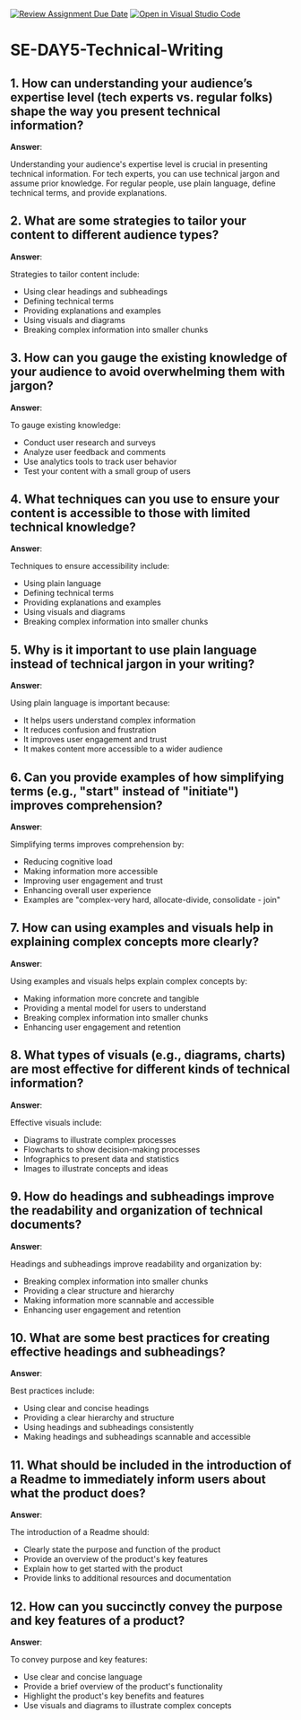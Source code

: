 [![Review Assignment Due Date](https://classroom.github.com/assets/deadline-readme-button-22041afd0340ce965d47ae6ef1cefeee28c7c493a6346c4f15d667ab976d596c.svg)](https://classroom.github.com/a/zsAR-pyY)
[![Open in Visual Studio Code](https://classroom.github.com/assets/open-in-vscode-2e0aaae1b6195c2367325f4f02e2d04e9abb55f0b24a779b69b11b9e10269abc.svg)](https://classroom.github.com/online_ide?assignment_repo_id=18842717&assignment_repo_type=AssignmentRepo)
# SE-DAY5-Technical-Writing
## 1. How can understanding your audience’s expertise level (tech experts vs. regular folks) shape the way you present technical information?

**Answer**:

Understanding your audience's expertise level is crucial in presenting technical information. For tech experts, you can use technical jargon and assume prior knowledge. For regular people, use plain language, define technical terms, and provide explanations.

## 2. What are some strategies to tailor your content to different audience types?

**Answer**:

Strategies to tailor content include:

- Using clear headings and subheadings
- Defining technical terms
- Providing explanations and examples
- Using visuals and diagrams
- Breaking complex information into smaller chunks

## 3. How can you gauge the existing knowledge of your audience to avoid overwhelming them with jargon?

**Answer**:

To gauge existing knowledge:

- Conduct user research and surveys
- Analyze user feedback and comments
- Use analytics tools to track user behavior
- Test your content with a small group of users

## 4. What techniques can you use to ensure your content is accessible to those with limited technical knowledge?

**Answer**:

Techniques to ensure accessibility include:

- Using plain language
- Defining technical terms
- Providing explanations and examples
- Using visuals and diagrams
- Breaking complex information into smaller chunks

## 5. Why is it important to use plain language instead of technical jargon in your writing?

**Answer**:

Using plain language is important because:

- It helps users understand complex information
- It reduces confusion and frustration
- It improves user engagement and trust
- It makes content more accessible to a wider audience

## 6. Can you provide examples of how simplifying terms (e.g., "start" instead of "initiate") improves comprehension?

**Answer**:

Simplifying terms improves comprehension by:

- Reducing cognitive load
- Making information more accessible
- Improving user engagement and trust
- Enhancing overall user experience
- Examples are "complex-very hard, allocate-divide, consolidate - join"

## 7. How can using examples and visuals help in explaining complex concepts more clearly?

**Answer**:

Using examples and visuals helps explain complex concepts by:

- Making information more concrete and tangible
- Providing a mental model for users to understand
- Breaking complex information into smaller chunks
- Enhancing user engagement and retention

## 8. What types of visuals (e.g., diagrams, charts) are most effective for different kinds of technical information?

**Answer**:

Effective visuals include:

- Diagrams to illustrate complex processes
- Flowcharts to show decision-making processes
- Infographics to present data and statistics
- Images to illustrate concepts and ideas

## 9. How do headings and subheadings improve the readability and organization of technical documents?

**Answer**:

Headings and subheadings improve readability and organization by:

- Breaking complex information into smaller chunks
- Providing a clear structure and hierarchy
- Making information more scannable and accessible
- Enhancing user engagement and retention

## 10. What are some best practices for creating effective headings and subheadings?

**Answer**:

Best practices include:

- Using clear and concise headings
- Providing a clear hierarchy and structure
- Using headings and subheadings consistently
- Making headings and subheadings scannable and accessible

## 11. What should be included in the introduction of a Readme to immediately inform users about what the product does?

**Answer**:

The introduction of a Readme should:

- Clearly state the purpose and function of the product
- Provide an overview of the product's key features
- Explain how to get started with the product
- Provide links to additional resources and documentation

## 12. How can you succinctly convey the purpose and key features of a product?

**Answer**:

To convey purpose and key features:

- Use clear and concise language
- Provide a brief overview of the product's functionality
- Highlight the product's key benefits and features
- Use visuals and diagrams to illustrate complex concepts
